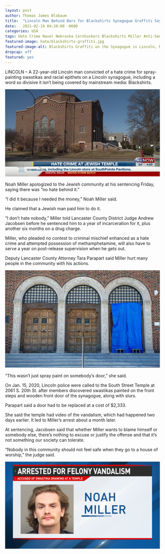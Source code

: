 ```yaml
---
layout: post
author: Thomas James Blobaum 
title:  "Lincoln Man Behind Bars for Blackshirts Synagogue Graffiti Says Jewish Man Paid Him"
date:   2021-02-19 04:20:00 -0600
categories: USA 
tags: Hate Crime Navel Nebraska Cornhuskers Blackshirts Miller Anti-Semitism 
featured-image: hate/blackshirts-graffiti.jpg
featured-image-alt: Blackshirts Graffiti on the Synagogue in Lincoln, NE
dropcap: off
featured: yes 
---
```

LINCOLN – A 22-year-old Lincoln man convicted of a hate crime for spray-painting swastikas and racial epithets on a Lincoln synagogue, including a word so divisive it isn’t being covered by mainstream media: Blackshirts.

![](/assets/images/hate/south-street-temple-vandalism.jpg) 

Noah Miller apologized to the Jewish community at his sentencing Friday, saying there was “no hate behind it.”

“I did it because I needed the money,” Noah Miller said.

He claimed that a Jewish man paid him to do it.

“I don’t hate nobody,” Miller told Lancaster County District Judge Andrew Jacobsen before he sentenced him to a year of incarceration for it, plus another six months on a drug charge.

Miller, who pleaded no contest to criminal mischief enhanced as a hate crime and attempted possession of methamphetamine, will also have to serve a year on post-release supervision when he gets out.

Deputy Lancaster County Attorney Tara Parapart said Miller hurt many people in the community with his actions.

![](/assets/images/hate/temple-covered-by-tarp.jpg) 

“This wasn’t just spray paint on somebody’s door,” she said.

On Jan. 15, 2020, Lincoln police were called to the South Street Temple at 2061 S. 20th St. after members discovered swastikas painted on the front steps and wooden front door of the synagogue, along with slurs.

Parapart said a door had to be replaced at a cost of $2,333.

She said the temple had video of the vandalism, which had happened two days earlier. It led to Miller’s arrest about a month later.

At sentencing, Jacobsen said that whether Miller wants to blame himself or somebody else, there’s nothing to excuse or justify the offense and that it’s not something our society can tolerate.

“Nobody in this community should not feel safe when they go to a house of worship,” the judge said.

![](/assets/images/hate/noah-miller-arrested-on-the-news.png) 

